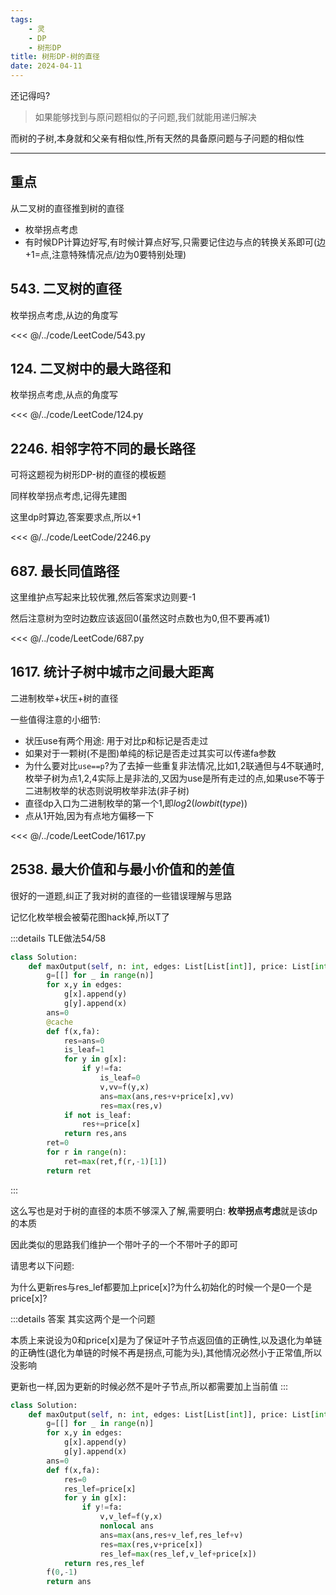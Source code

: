 ```yaml
---
tags:
    - 灵
    - DP
    - 树形DP
title: 树形DP-树的直径
date: 2024-04-11
---
```



还记得吗?

> 如果能够找到与原问题相似的子问题,我们就能用递归解决  

而树的子树,本身就和父亲有相似性,所有天然的具备原问题与子问题的相似性

---

## 重点

从二叉树的直径推到树的直径

- 枚举拐点考虑
- 有时候DP计算边好写,有时候计算点好写,只需要记住边与点的转换关系即可(边+1=点,注意特殊情况点/边为0要特别处理)

## 543. 二叉树的直径

枚举拐点考虑,从边的角度写

<<< @/../code/LeetCode/543.py

## 124. 二叉树中的最大路径和

枚举拐点考虑,从点的角度写

<<< @/../code/LeetCode/124.py

## 2246. 相邻字符不同的最长路径

可将这题视为树形DP-树的直径的模板题

同样枚举拐点考虑,记得先建图

这里dp时算边,答案要求点,所以+1

<<< @/../code/LeetCode/2246.py

## 687. 最长同值路径

这里维护点写起来比较优雅,然后答案求边则要-1

然后注意树为空时边数应该返回0(虽然这时点数也为0,但不要再减1)

<<< @/../code/LeetCode/687.py

## 1617. 统计子树中城市之间最大距离

二进制枚举+状压+树的直径

一些值得注意的小细节:

- 状压use有两个用途: 用于对比p和标记是否走过
- 如果对于一颗树(不是图)单纯的标记是否走过其实可以传递fa参数
- 为什么要对比`use==p`?为了去掉一些重复非法情况,比如1,2联通但与4不联通时,枚举子树为点1,2,4实际上是非法的,又因为use是所有走过的点,如果use不等于二进制枚举的状态则说明枚举非法(非子树)
- 直径dp入口为二进制枚举的第一个1,即$log2(lowbit(type))$
- 点从1开始,因为有点地方偏移一下

<<< @/../code/LeetCode/1617.py

## 2538. 最大价值和与最小价值和的差值

很好的一道题,纠正了我对树的直径的一些错误理解与思路  

记忆化枚举根会被菊花图hack掉,所以T了

:::details TLE做法54/58
```py
class Solution:
    def maxOutput(self, n: int, edges: List[List[int]], price: List[int]) -> int:
        g=[[] for _ in range(n)]
        for x,y in edges:
            g[x].append(y)
            g[y].append(x)
        ans=0
        @cache
        def f(x,fa):
            res=ans=0
            is_leaf=1
            for y in g[x]:
                if y!=fa:
                    is_leaf=0
                    v,vv=f(y,x)
                    ans=max(ans,res+v+price[x],vv)
                    res=max(res,v)
            if not is_leaf:
                res+=price[x]
            return res,ans
        ret=0
        for r in range(n):
            ret=max(ret,f(r,-1)[1])
        return ret     
```
:::

这么写也是对于树的直径的本质不够深入了解,需要明白: **枚举拐点考虑**就是该dp的本质

因此类似的思路我们维护一个带叶子的一个不带叶子的即可

请思考以下问题:

为什么更新res与res_lef都要加上price[x]?为什么初始化的时候一个是0一个是price[x]?

:::details 答案
其实这两个是一个问题    

本质上来说设为0和price[x]是为了保证叶子节点返回值的正确性,以及退化为单链的正确性(退化为单链的时候不再是拐点,可能为头),其他情况必然小于正常值,所以没影响  

更新也一样,因为更新的时候必然不是叶子节点,所以都需要加上当前值
:::

```py
class Solution:
    def maxOutput(self, n: int, edges: List[List[int]], price: List[int]) -> int:
        g=[[] for _ in range(n)]
        for x,y in edges:
            g[x].append(y)
            g[y].append(x)
        ans=0
        def f(x,fa):
            res=0
            res_lef=price[x]
            for y in g[x]:
                if y!=fa:
                    v,v_lef=f(y,x)
                    nonlocal ans
                    ans=max(ans,res+v_lef,res_lef+v)
                    res=max(res,v+price[x])
                    res_lef=max(res_lef,v_lef+price[x])
            return res,res_lef
        f(0,-1)
        return ans
```